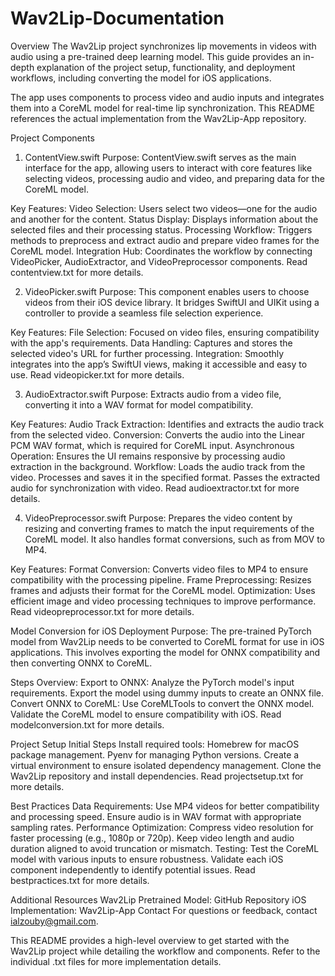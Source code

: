 # Wav2Lip-Documentation
Overview
The Wav2Lip project synchronizes lip movements in videos with audio using a pre-trained deep learning model. This guide provides an in-depth explanation of the project setup, functionality, and deployment workflows, including converting the model for iOS applications.

The app uses components to process video and audio inputs and integrates them into a CoreML model for real-time lip synchronization. This README references the actual implementation from the Wav2Lip-App repository.

Project Components
1. ContentView.swift
Purpose:
ContentView.swift serves as the main interface for the app, allowing users to interact with core features like selecting videos, processing audio and video, and preparing data for the CoreML model.

Key Features:
Video Selection: Users select two videos—one for the audio and another for the content.
Status Display: Displays information about the selected files and their processing status.
Processing Workflow: Triggers methods to preprocess and extract audio and prepare video frames for the CoreML model.
Integration Hub: Coordinates the workflow by connecting VideoPicker, AudioExtractor, and VideoPreprocessor components.
Read contentview.txt for more details.

2. VideoPicker.swift
Purpose:
This component enables users to choose videos from their iOS device library. It bridges SwiftUI and UIKit using a controller to provide a seamless file selection experience.

Key Features:
File Selection: Focused on video files, ensuring compatibility with the app's requirements.
Data Handling: Captures and stores the selected video's URL for further processing.
Integration: Smoothly integrates into the app’s SwiftUI views, making it accessible and easy to use.
Read videopicker.txt for more details.

3. AudioExtractor.swift
Purpose:
Extracts audio from a video file, converting it into a WAV format for model compatibility.

Key Features:
Audio Track Extraction: Identifies and extracts the audio track from the selected video.
Conversion: Converts the audio into the Linear PCM WAV format, which is required for CoreML input.
Asynchronous Operation: Ensures the UI remains responsive by processing audio extraction in the background.
Workflow:
Loads the audio track from the video.
Processes and saves it in the specified format.
Passes the extracted audio for synchronization with video.
Read audioextractor.txt for more details.

4. VideoPreprocessor.swift
Purpose:
Prepares the video content by resizing and converting frames to match the input requirements of the CoreML model. It also handles format conversions, such as from MOV to MP4.

Key Features:
Format Conversion: Converts video files to MP4 to ensure compatibility with the processing pipeline.
Frame Preprocessing: Resizes frames and adjusts their format for the CoreML model.
Optimization: Uses efficient image and video processing techniques to improve performance.
Read videopreprocessor.txt for more details.

Model Conversion for iOS Deployment
Purpose:
The pre-trained PyTorch model from Wav2Lip needs to be converted to CoreML format for use in iOS applications. This involves exporting the model for ONNX compatibility and then converting ONNX to CoreML.

Steps Overview:
Export to ONNX:
Analyze the PyTorch model's input requirements.
Export the model using dummy inputs to create an ONNX file.
Convert ONNX to CoreML:
Use CoreMLTools to convert the ONNX model.
Validate the CoreML model to ensure compatibility with iOS.
Read modelconversion.txt for more details.

Project Setup
Initial Steps
Install required tools:
Homebrew for macOS package management.
Pyenv for managing Python versions.
Create a virtual environment to ensure isolated dependency management.
Clone the Wav2Lip repository and install dependencies.
Read projectsetup.txt for more details.

Best Practices
Data Requirements:
Use MP4 videos for better compatibility and processing speed.
Ensure audio is in WAV format with appropriate sampling rates.
Performance Optimization:
Compress video resolution for faster processing (e.g., 1080p or 720p).
Keep video length and audio duration aligned to avoid truncation or mismatch.
Testing:
Test the CoreML model with various inputs to ensure robustness.
Validate each iOS component independently to identify potential issues.
Read bestpractices.txt for more details.

Additional Resources
Wav2Lip Pretrained Model: GitHub Repository
iOS Implementation: Wav2Lip-App
Contact
For questions or feedback, contact ialzouby@gmail.com.

This README provides a high-level overview to get started with the Wav2Lip project while detailing the workflow and components. Refer to the individual .txt files for more implementation details.
